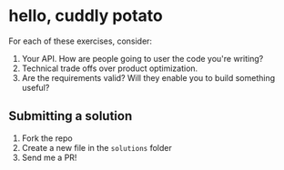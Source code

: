# hello, cuddly potato

For each of these exercises, consider:

1. Your API. How are people going to user the code you're writing?
2. Technical trade offs over product optimization.
3. Are the requirements valid? Will they enable you to build something useful?

## Submitting a solution

1. Fork the repo
2. Create a new file in the `solutions` folder
3. Send me a PR!
